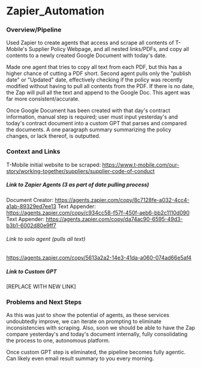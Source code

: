# Zapier_Automation

### Overview/Pipeline
Used Zapier to create agents that access and scrape all contents of T-Mobile's Supplier Policy Webpage, and all nested links/PDFs, and copy all contents to a newly created Google Document with today's date. 

Made one agent that tries to copy all text from each PDF, but this has a higher chance of cutting a PDF short. Second agent pulls only the "publish date" or "Updated" date, effectively checking if the policy was recently modified without having to pull all contents from the PDF. If there is no date, the Zap will pull all the text and append to the Google Doc. This agent was far more consistent/accurate. 

Once Google Document has been created with that day's contract information, manual step is required; user must input yesterday's and today's contract document into a custom GPT that parses and compared the documents. A one paragraph summary summarizing the policy changes, or lack thereof, is outputted. 

### Context and Links
T-Mobile initial website to be scraped: https://www.t-mobile.com/our-story/working-together/suppliers/supplier-code-of-conduct

##### Link to Zapier Agents (3 as part of date pulling process)

Document Creator: https://agents.zapier.com/copy/8c7128fe-a032-4cc4-a1ab-89329ed7ee13
Text Appender: https://agents.zapier.com/copy/c934cc58-f57f-450f-aeb6-bb2c1110d090
Text Appender: https://agents.zapier.com/copy/da74ac90-6595-49d3-b3b1-6002d80e9ff7

###### Link to solo agent (pulls all text)
https://agents.zapier.com/copy/5613a2a2-14e3-41da-a060-074ad66e5af4

##### Link to Custom GPT
[REPLACE WITH NEW LINK]

### Problems and Next Steps
As this was just to show the potential of agents, as these services undoubtedly improve, we can iterate on prompting to eliminate inconsistencies with scraping. Also, soon we should be able to have the Zap compare yesterday's and today's document internally, fully consolidating the process to one, autonomous platform. 

Once custom GPT step is eliminated, the pipeline becomes fully agentic. Can likely even email result summary to you every morning.
